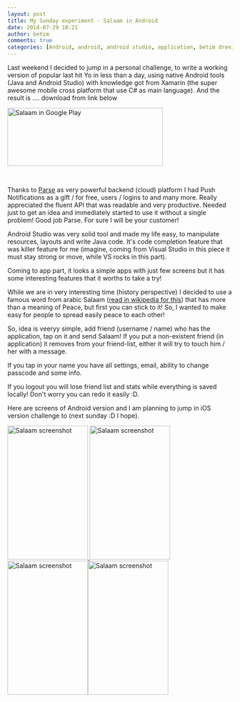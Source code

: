 ```yaml
---
layout: post
title: My Sunday experiment - Salaam in Android
date: 2014-07-29 18:21
author: betim
comments: true
categories: [Android, android, android studio, application, betim drenica, Development, parse, peace, salaam, xamarin, yo]
---
```

Last weekend I decided to jump in a personal challenge, to write a working version of popular last hit Yo in less than a day, using native Android tools (Java and Android Studio) with knowledge got from Xamarin (the super awesome mobile cross platform that use C# as main language). And the result is .... download from link below

<a title="Salaam in Google Play" href="https://play.google.com/store/apps/details?id=com.betimdrenica.salaam" target="_blank"><img class="aligncenter  wp-image-493" src="http://blog.betimdrenica.com/wp-content/uploads/2014/07/google_play_icon.png" alt="Salaam in Google Play" width="348" height="130" /></a>

&nbsp;

<!--more-->Thanks to <a title="Parse WebSite" href="http://parse.com" target="_blank">Parse</a> as very powerful backend (cloud) platform I had Push Notifications as a gift / for free, users / logins to and many more. Really appreciated the fluent API that was readable and very productive. Needed just to get an idea and immediately started to use it without a single problem! Good job Parse. For sure I will be your customer!

Android Studio was very solid tool and made my life easy, to manipulate resources, layouts and write Java code. It's code completion feature that was killer feature for me (imagine, coming from Visual Studio in this piece it must stay strong or move, while VS rocks in this part).

Coming to app part, it looks a simple apps with just few screens but it has some interesting features that it worths to take a try!

While we are in very interesting time (history perspective) I decided to use a famous word from arabic Salaam (<a title="Salaam in wikipedia" href="https://en.wikipedia.org/wiki/Salaam" target="_blank">read in wikipedia for this</a>) that has more than a meaning of Peace, but first you can stick to it! So, I wanted to make easy for people to spread easily peace to each other!

So, idea is veeryy simple, add friend (username / name) who has the application, tap on it and send Salaam! If you put a non-existent friend (in application) it removes from your friend-list, either it will try to touch him / her with a message.

If you tap in your name you have all settings, email, ability to change passcode and some info.

If you logout you will lose friend list and stats while everything is saved locally! Don't worry you can redo it easily :D.

Here are screens of Android version and I am planning to jump in iOS version challenge to (next sunday :D I hope).

<a href="http://blog.betimdrenica.com/wp-content/uploads/2014/07/screenshot_2014-07-29-11-55-56.png"><img class="alignleft wp-image-498 size-medium" src="http://blog.betimdrenica.com/wp-content/uploads/2014/07/screenshot_2014-07-29-13-48-51.png?w=180" alt="Salaam screenshot" width="180" height="300" /> </a><a href="http://blog.betimdrenica.com/wp-content/uploads/2014/07/screenshot_2014-07-29-11-55-56.png"><img class="alignleft wp-image-496 size-medium" src="http://blog.betimdrenica.com/wp-content/uploads/2014/07/screenshot_2014-07-29-13-50-19.png?w=180" alt="Salaam screenshot" width="180" height="300" /> <img class="alignleft wp-image-497 size-medium" src="http://blog.betimdrenica.com/wp-content/uploads/2014/07/screenshot_2014-07-29-11-55-56.png?w=180" alt="Salaam screenshot" width="180" height="300" /></a><img class="alignleft wp-image-499 size-medium" src="http://blog.betimdrenica.com/wp-content/uploads/2014/07/screenshot_2014-07-29-13-49-06.png?w=180" alt="Salaam screenshot" width="180" height="300" />
